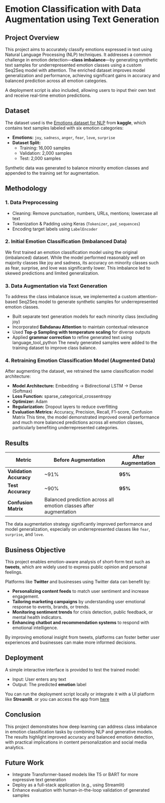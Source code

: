 # Emotion Classification with Data Augmentation using Text Generation

## Project Overview

This project aims to accurately classify emotions expressed in text using Natural Language Processing (NLP) techniques. It addresses a common challenge in emotion detection—**class imbalance**—by generating synthetic text samples for underrepresented emotion classes using a custom Seq2Seq model with attention. The enriched dataset improves model generalization and performance, achieving significant gains in accuracy and balanced prediction across all emotion categories.

A deployment script is also included, allowing users to input their own text and receive real-time emotion predictions.


## Dataset

The dataset used is the [Emotions dataset for NLP](https://www.kaggle.com/datasets/praveengovi/emotions-dataset-for-nlp) from **kaggle**, which contains text samples labeled with six emotion categories:

- **Emotions:** `joy`, `sadness`, `anger`, `fear`, `love`, `surprise`
- **Dataset Split:**
  - Training: 16,000 samples
  - Validation: 2,000 samples
  - Test: 2,000 samples

Synthetic data was generated to balance minority emotion classes and appended to the training set for augmentation.

## Methodology

### 1. Data Preprocessing
- Cleaning: Remove punctuation, numbers, URLs, mentions; lowercase all text
- Tokenization & Padding using Keras (`Tokenizer`, `pad_sequences`)
- Encoding target labels using `LabelEncoder`

### 2. Initial Emotion Classification (Imbalanced Data)
We first trained an emotion classification model using the original (imbalanced) dataset. While the model performed reasonably well on majority classes like joy and sadness, its accuracy on minority classes such as fear, surprise, and love was significantly lower. This imbalance led to skewed predictions and limited generalization.

### 3. Data Augmentation via Text Generation
To address the class imbalance issue, we implemented a custom attention-based Seq2Seq model to generate synthetic samples for underrepresented emotion classes.
- Built separate text generation models for each minority class (excluding joy)
- Incorporated **Bahdanau Attention** to maintain contextual relevance
- Used **Top-p Sampling with temperature scaling** for diverse outputs
- Applied **grammar correction** to refine generated text using language_tool_python
The newly generated samples were added to the training dataset to improve class balance.

### 4. Retraining Emotion Classification Model (Augmented Data)
After augmenting the dataset, we retrained the same classification model architecture:
- **Model Architecture:** Embedding → Bidirectional LSTM → Dense (Softmax)
- **Loss Function:** sparse_categorical_crossentropy
- **Optimizer:** Adam
- **Regularization:** Dropout layers to reduce overfitting
- **Evaluation Metrics:** Accuracy, Precision, Recall, F1-score, Confusion Matrix
This time, the model demonstrated improved overall performance and much more balanced predictions across all emotion classes, particularly benefiting underrepresented categories.

## Results

| Metric       | Before Augmentation | After Augmentation |
|--------------|---------------------|--------------------|
| **Validation Accuracy** | ~91%               | **95%**             |
| **Test Accuracy**       | ~90%               | **95%**             |
| **Confusion Matrix**    | Balanced prediction across all emotion classes after augmentation |

The data augmentation strategy significantly improved performance and model generalization, especially on underrepresented classes like `fear`, `surprise`, and `love`.


## Business Objective

This project enables emotion-aware analysis of short-form text such as **tweets**, which are widely used to express public opinion and personal feelings.

Platforms like **Twitter** and businesses using Twitter data can benefit by:

- **Personalizing content feeds** to match user sentiment and increase engagement.
- **Tailoring marketing campaigns** by understanding user emotional response to events, brands, or trends.
- **Monitoring sentiment trends** for crisis detection, public feedback, or mental health indicators.
- **Enhancing chatbot and recommendation systems** to respond with emotional intelligence.

By improving emotional insight from tweets, platforms can foster better user experiences and businesses can make more informed decisions.


## Deployment

A simple interactive interface is provided to test the trained model:

- Input: User enters any text
- Output: The predicted **emotion** label

You can run the deployment script locally or integrate it with a UI platform like **Streamlit**.
or you can access the app from [here]()


## Conclusion

This project demonstrates how deep learning can address class imbalance in emotion classification tasks by combining NLP and generative models. The results highlight improved accuracy and balanced emotion detection, with practical implications in content personalization and social media analytics.

## Future Work
- Integrate Transformer-based models like T5 or BART for more expressive text generation
- Deploy as a full-stack application (e.g., using Streamlit)
- Enhance evaluation with human-in-the-loop validation of generated samples



